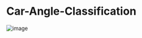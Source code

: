 # Car-Angle-Classification

![image](https://github.com/TusharPaul01/Car-Angle-Classification/assets/97314846/38e11a3a-fe84-4956-9cc9-de3c67fc3653)

